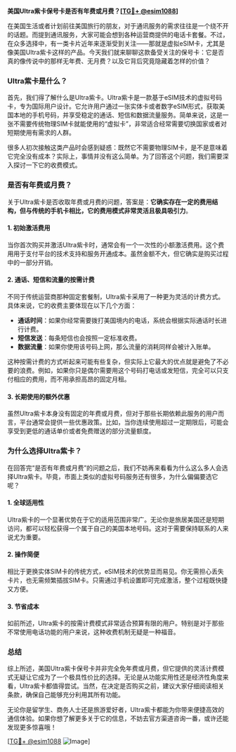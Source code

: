 **美国Ultra紫卡保号卡是否有年费或月费？[[TG💪+ @esim1088](https://t.me/s/esim1088)]**

在美国生活或者计划前往美国旅行的朋友，对于通讯服务的需求往往是一个绕不开的话题。而提到通讯服务，大家可能会想到各种运营商提供的电话卡套餐。不过，在众多选择中，有一类卡片近年来逐渐受到关注——那就是虚拟eSIM卡，尤其是像美国Ultra紫卡这样的产品。今天我们就来聊聊这款备受关注的保号卡：它是否真的像传说中的那样无年费、无月费？以及它背后究竟隐藏着怎样的价值？

### Ultra紫卡是什么？

首先，我们得了解什么是Ultra紫卡。Ultra紫卡是一款基于eSIM技术的虚拟号码卡，专为国际用户设计。它允许用户通过一张实体卡或者数字eSIM形式，获取美国本地的手机号码，并享受稳定的通话、短信和数据流量服务。简单来说，这是一张不需要传统物理SIM卡就能使用的“虚拟卡”，非常适合经常需要切换国家或者对短期使用有需求的人群。

很多人初次接触这类产品时会感到疑惑：既然它不需要物理SIM卡，是不是意味着它完全没有成本？实际上，事情并没有这么简单。为了回答这个问题，我们需要深入探讨一下它的收费模式。

### 是否有年费或月费？

关于Ultra紫卡是否收取年费或月费的问题，答案是：**它确实存在一定的费用结构，但与传统的手机卡相比，它的费用模式非常灵活且极具吸引力**。

#### 1. **初始激活费用**
当你首次购买并激活Ultra紫卡时，通常会有一个一次性的小额激活费用。这个费用用于支付平台的技术支持和服务开通成本。虽然金额不大，但它确实是购买过程中的一部分开销。

#### 2. **通话、短信和流量的按需计费**
不同于传统运营商那种固定套餐制，Ultra紫卡采用了一种更为灵活的计费方式。具体来说，它的收费主要体现在以下几个方面：
- **通话时间**：如果你经常需要拨打美国境内的电话，系统会根据实际通话时长进行计费。
- **短信发送**：每条短信也会按照一定标准收费。
- **数据流量**：如果你使用该号码上网，那么流量的消耗同样会被计入账单。

这种按需计费的方式听起来可能有些复杂，但实际上它最大的优点就是避免了不必要的浪费。例如，如果你只是偶尔需要用这个号码打电话或发短信，完全可以只支付相应的费用，而不用承担高昂的固定月租。

#### 3. **长期使用的额外优惠**
虽然Ultra紫卡本身没有固定的年费或月费，但对于那些长期依赖此服务的用户而言，平台通常会提供一些优惠政策。比如，当你连续使用超过一定期限后，可能会享受到更低的通话单价或者免费赠送的部分流量额度。

### 为什么选择Ultra紫卡？

在回答完“是否有年费或月费”的问题之后，我们不妨再来看看为什么这么多人会选择Ultra紫卡。毕竟，市面上类似的虚拟号码服务还有很多，为什么偏偏要选它呢？

#### 1. **全球适用性**
Ultra紫卡的一个显著优势在于它的适用范围非常广。无论你是旅居美国还是短期访问，都可以轻松获得一个属于自己的美国本地号码。这对于需要保持联系的人来说尤为重要。

#### 2. **操作简便**
相比于更换实体SIM卡的传统方式，eSIM技术的优势显而易见。你无需担心丢失卡片，也无需频繁插拔SIM卡。只需通过手机设置即可完成激活，整个过程既快捷又方便。

#### 3. **节省成本**
如前所述，Ultra紫卡的按需计费模式非常适合预算有限的用户。特别是对于那些不常使用电话功能的用户来说，这种收费机制无疑是一种福音。

### 总结

综上所述，美国Ultra紫卡保号卡并非完全免年费或月费，但它提供的灵活计费模式无疑让它成为了一个极具性价比的选择。无论是从功能实用性还是经济性角度来看，Ultra紫卡都值得尝试。当然，在决定是否购买之前，建议大家仔细阅读相关条款，确保自己能够充分利用其所有功能。

无论你是留学生、商务人士还是旅游爱好者，Ultra紫卡都能为你带来便捷高效的通信体验。如果你想了解更多关于它的信息，不妨去官方渠道咨询一番，或许还能发现更多惊喜哦！

[[TG💪+ @esim1088](https://t.me/s/esim1088) ![Image](https://i.postimg.cc/4NQfJmqS/Snipaste-2025-05-13-00-14-12.png)]